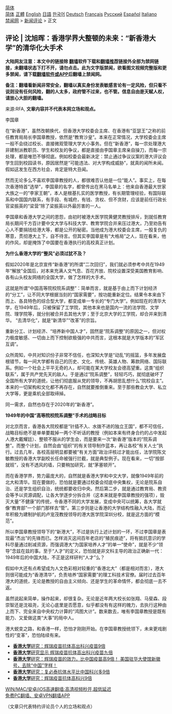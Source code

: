  <!-- 面包屑导航 --> <div class="breadcrumb"><!-- GTranslate: https://gtranslate.io/ -->  <div class="switcher notranslate">  <div class="selected">  <a href="#" onclick="return false;"> 简体</a>  </div>  <div class="option">  <a href="https://www.bannedbook.org" onclick="doGTranslate('zh-CN|zh-CN');jQuery('div.switcher div.selected a').html(jQuery(this).html());return false;" title="简体中文" class="nturl selected"> 简体</a>  <a href="https://www.bannedbook.org/zh-tw/" onclick="doGTranslate('zh-CN|zh-TW');jQuery('div.switcher div.selected a').html(jQuery(this).html());return false;" title="繁體中文" class="nturl"> 正體</a>  <a href="https://www.bannedbook.org/en/" onclick="doGTranslate('zh-CN|en');jQuery('div.switcher div.selected a').html(jQuery(this).html());return false;" title="English" class="nturl"> English</a>  <a href="https://www.bannedbook.org/ja/" onclick="doGTranslate('zh-CN|ja');jQuery('div.switcher div.selected a').html(jQuery(this).html());return false;" title="日本語" class="nturl"> 日語</a>  <a href="https://www.bannedbook.org/ko/" onclick="doGTranslate('zh-CN|ko');jQuery('div.switcher div.selected a').html(jQuery(this).html());return false;" title="한국어" class="nturl"> 한국어</a>  <a href="https://www.bannedbook.org/de/" onclick="doGTranslate('zh-CN|de');jQuery('div.switcher div.selected a').html(jQuery(this).html());return false;" title="Deutsch" class="nturl"> Deutsch</a>  <a href="https://www.bannedbook.org/fr/" onclick="doGTranslate('zh-CN|fr');jQuery('div.switcher div.selected a').html(jQuery(this).html());return false;" title="Français" class="nturl"> Français</a>  <a href="https://www.bannedbook.org/ru/" onclick="doGTranslate('zh-CN|ru');jQuery('div.switcher div.selected a').html(jQuery(this).html());return false;" title="Русский" class="nturl"> Русский</a>  <a href="https://www.bannedbook.org/es/" onclick="doGTranslate('zh-CN|es');jQuery('div.switcher div.selected a').html(jQuery(this).html());return false;" title="Español" class="nturl"> Español</a>  <a href="https://www.bannedbook.org/it/" onclick="doGTranslate('zh-CN|it');jQuery('div.switcher div.selected a').html(jQuery(this).html());return false;" title="Italiano" class="nturl"> Italiano</a>  </div>  </div>      <div class='breadcrumb-sub'><!-- Breadcrumb NavXT 6.3.0 --> <a href="https://www.bannedbook.org/" class="home">禁闻网</a> &gt; <a href="https://www.bannedbook.org/bnews/comments/" class="category">新闻评论</a> &gt; 正文</div></div><h2>评论 | 沈旭晖：香港学界大整顿的未来：“新香港大学”的清华化大手术</h2> <p class="notice"><b>大陆网友注意：本文中的链接除 <a href="https://github.com/bannedbook/fanqiang" >翻墙</a>软件下载和<a href="https://github.com/killgcd/justmysocks/blob/master/README.md">翻墙推荐</a>链接外全部为禁网链接，未翻墙状态下打不开，请勿点击。此为文字版禁闻，欲看图文视频完整版和更多禁闻，请下载<a href="https://github.com/bannedbook/fanqiang">翻墙软件或APP</a>后翻墙上禁闻网。</p><p>备注：翻墙看新闻非常安全，翻墙以真实身份发表敏感言论有一定风险，但只看不说则没有任何风险，翻的人太多，政府管不过来，也不管。信息自由是天赋人权，请放心大胆的翻墙。</b></p>  <div class="entry"> <p>来源:RFA, <strong>文章内容并不代表本网立场和观点。</strong></p> <p>&#26446;&#22269;&#31456;             </p> <p>&#22312;&#8220;&#26032;&#39321;&#28207;&#8221;&#65292;&#34429;&#28982;&#25913;&#26397;&#25442;&#20195;&#65292;&#20294;&#39321;&#28207;&#22823;&#23398;&#26657;&#22996;&#20250;&#20027;&#24109;&#12289;&#22312;&#39321;&#28207;&#26377;&#8220;&#20122;&#29791;&#29579;&#8221;&#20043;&#31216;&#30340;&#21069;&#20219;&#25945;&#32946;&#23616;&#23616;&#38271;&#26446;&#22269;&#31456;&#25945;&#25480;&#65292;&#20381;&#28982;&#26159;&#8220;&#25945;&#32946;&#27801;&#30343;&#8221;&#12290;&#26412;&#26469;&#22312;&#27491;&#24120;&#24773;&#20917;&#65292;&#22823;&#23398;&#26657;&#22996;&#20250;&#20027;&#24109;&#19968;&#33324;&#19981;&#20250;&#32469;&#36807;&#26657;&#38271;&#12289;&#30452;&#25509;&#24494;&#35266;&#31649;&#29702;&#22823;&#23398;&#22823;&#23567;&#20107;&#21153;&#12290;&#20294;&#22312;&#8220;&#26032;&#39321;&#28207;&#8221;&#65292;&#27599;&#19968;&#23447;&#22788;&#29702;&#28207;&#22823;&#38750;&#24314;&#21046;&#27966;&#25945;&#32844;&#21592;&#12289;&#23398;&#29983;&#21644;&#26657;&#21451;&#30340;&#20105;&#35758;&#65292;&#37117;&#26159;&#30452;&#25509;&#30001;&#26446;&#22269;&#31456;&#20027;&#24109;&#20146;&#33258;&#25805;&#20992;&#65292;&#32780;&#27599;&#19968;&#23447;&#22788;&#29702;&#65292;&#37117;&#26159;&#21807;&#24656;&#19981;&#22815;&#24443;&#24213;&#12290;&#20363;&#22914;&#26657;&#22996;&#20250;&#26368;&#26032;&#20915;&#23450;&#65306;&#31105;&#27490;&#36890;&#36807;&#20105;&#35758;&#35758;&#26696;&#30340;&#28207;&#22823;&#35780;&#35758;&#20250;&#23398;&#29983;&#22238;&#21040;&#26657;&#22253;&#35835;&#20070;&#65292;&#21407;&#22240;&#23621;&#28982;&#26159;&#8220;&#21487;&#33021;&#36829;&#27861;&#12289;&#23545;&#22823;&#23398;&#26500;&#25104;&#23041;&#32961;&#8221;&#65292;&#23601;&#30495;&#30340;&#38395;&#25152;&#26410;&#38395;&#12290;&#20551;&#22914;&#36825;&#21457;&#29983;&#22312;&#35199;&#26041;&#31038;&#20250;&#65292;&#32943;&#23450;&#26159;&#29305;&#22823;&#19985;&#38395;&#12290;</p> <p>&#28982;&#32780;&#26080;&#35770;&#22810;&#20040;&#19981;&#21916;&#27426;&#26446;&#22269;&#31456;&#25945;&#25480;&#30340;&#20154;&#65292;&#37117;&#24456;&#38590;&#21542;&#35748;&#20182;&#26159;&#19968;&#20301;&#8220;&#33021;&#20154;&#8221;&#12290;&#20107;&#23454;&#19978;&#65292;&#22312;&#27599;&#27425;&#39321;&#28207;&#29305;&#39318;&#8220;&#36873;&#20030;&#8221;&#65292;&#26446;&#22269;&#31456;&#30340;&#21517;&#23383;&#65292;&#37117;&#26366;&#20256;&#20986;&#22312;&#40657;&#39532;&#21517;&#21333;&#19978;&#65306;&#20182;&#26469;&#33258;&#39321;&#28207;&#26368;&#22823;&#19990;&#23478;&#22823;&#26063;&#20043;&#19968;&#30340;&#8221;&#26446;&#23478;&#29579;&#26397;&#8221;&#65292;&#26412;&#20154;&#26159;&#26681;&#22522;&#25166;&#23454;&#30340;&#21307;&#23398;&#25945;&#25480;&#65292;&#26377;&#38271;&#26399;&#31649;&#29702;&#32463;&#39564;&#65292;&#26377;&#22269;&#38469;&#32852;&#31995;&#21644;&#20013;&#22269;&#22269;&#20869;&#32852;&#31995;&#65292;&#26377;&#25163;&#27573;&#12289;&#26377;&#22478;&#24220;&#65292;&#26377;&#38065;&#12289;&#36138;&#26435;&#12289;&#20294;&#19981;&#36138;&#36130;&#65292;&#24212;&#35813;&#26159;&#21069;&#20219;&#34892;&#25919;&#38271;&#23448;&#26753;&#25391;&#33521;&#30340;&#8220;&#26753;&#33829;&#8221;&#38500;&#20102;&#26753;&#25391;&#33521;&#20197;&#22806;&#26368;&#21385;&#23475;&#30340;&#19968;&#20154;&#12290;</p> <p>&#26446;&#22269;&#31456;&#21644;&#39321;&#28207;&#22823;&#23398;&#20043;&#38388;&#30340;&#24681;&#24616;&#65292;&#30001;&#21021;&#26102;&#34987;&#28207;&#22823;&#21307;&#23398;&#38498;&#40644;&#20581;&#28789;&#25945;&#25480;&#25490;&#26021;&#65292;&#21040;&#23601;&#20219;&#25945;&#32946;&#23616;&#38271;&#26399;&#38388;&#21315;&#26041;&#30334;&#35745;&#35201;&#20013;&#25991;&#22823;&#23398;&#19982;&#31185;&#25216;&#22823;&#23398;&#12289;&#25945;&#32946;&#23398;&#38498;&#21512;&#24182;&#26469;&#21387;&#36807;&#28207;&#22823;&#65292;&#20035;&#33267;&#21149;&#21578;&#26377;&#24515;&#20154;&#19981;&#35201;&#25424;&#38065;&#32473;&#28207;&#22823;&#31561;&#65292;&#37117;&#26159;&#20844;&#24320;&#30340;&#31192;&#23494;&#12290;&#24403;&#20182;&#25104;&#20026;&#28207;&#22823;&#26657;&#22996;&#20250;&#20027;&#24109;&#65292;&#19968;&#32929;&#22797;&#20167;&#30340;&#23506;&#24847;&#65292;&#36143;&#24443;&#28207;&#22823;&#19978;&#19979;&#65292;&#33258;&#19981;&#24453;&#35328;&#12290;&#20294;&#20854;&#23454;&#26446;&#22269;&#31456;&#26159;&#26377;&#8220;&#22823;&#26684;&#23616;&#8221;&#20043;&#20154;&#65292;&#29616;&#22312;&#30475;&#26469;&#65292;&#20182;&#30340;&#20316;&#39118;&#65292;&#21364;&#26159;&#25513;&#39280;&#20102;&#20013;&#22269;&#35201;&#22312;&#39321;&#28207;&#25191;&#34892;&#30340;&#39640;&#26657;&#30495;&#27491;&#35745;&#21010;&#12290;</p>  <p><strong>&#20026;&#20160;&#20040;&#39321;&#28207;&#22823;&#23398;&#30340;&#8220;&#25972;&#39118;&#8221;&#24517;&#39035;&#36807;&#29369;&#19981;&#21450;&#65311;</strong></p> <p>&#20551;&#22914;2020&#24180;&#26159;&#21271;&#20140;&#23459;&#20256;&#8220;&#26032;&#39321;&#28207;&#8221;&#30340;&#25152;&#35859;&#8220;&#20108;&#27425;&#22238;&#24402;&#8221;&#65292;&#25105;&#20204;&#23601;&#24517;&#39035;&#21442;&#32771;&#20013;&#20849;&#22312;1949&#24180;&#8220;&#35299;&#25918;&#8221;&#20840;&#22269;&#21518;&#65292;&#23545;&#26412;&#26469;&#20805;&#28385;&#20154;&#25991;&#27668;&#24687;&#12289;&#30334;&#33457;&#40784;&#25918;&#12289;&#38498;&#26657;&#35774;&#32622;&#28145;&#21463;&#32654;&#22269;&#25945;&#32946;&#24433;&#21709;&#12289;&#21508;&#26377;&#23665;&#22836;&#26657;&#21451;&#32593;&#32476;&#30340;&#20840;&#22269;&#22823;&#23398;&#65292;&#20570;&#20102;&#24590;&#26679;&#30340;&#22823;&#25163;&#26415;&#12290;</p> <p>&#36825;&#23601;&#26159;&#25152;&#35859;&#8220;&#20013;&#22269;&#39640;&#31561;&#38498;&#26657;&#38498;&#31995;&#35843;&#25972;&#8221;&#65306;&#31616;&#21333;&#32780;&#35328;&#65292;&#23601;&#26159;&#22522;&#20110;&#30001;&#19978;&#32780;&#19979;&#35745;&#21010;&#32463;&#27982;&#30340;&#8220;&#20998;&#24037;&#8221;&#65292;&#35753;&#19981;&#21516;&#22823;&#23398;&#26681;&#25454;&#24403;&#21051;&#30340;&#8220;&#22269;&#23478;&#38656;&#35201;&#8221;&#65292;&#25353;&#21151;&#33021;&#37325;&#26032;&#23450;&#20301;&#12290;&#32467;&#26524;&#20196;&#26412;&#26469;&#30001;&#19979;&#32780;&#19978;&#12289;&#21508;&#20855;&#29305;&#33394;&#30340;&#32508;&#21512;&#22411;&#22823;&#23398;&#65292;&#37117;&#21464;&#25104;&#21333;&#19968;&#19987;&#38271;&#30340;&#8220;&#19987;&#38376;&#22823;&#23398;&#8221;&#12290;&#20363;&#22914;&#29616;&#22312;&#30340;&#28165;&#21326;&#22823;&#23398;&#65292;&#22312;1949&#24180;&#21518;&#65292;&#21482;&#34987;&#20445;&#30041;&#20102;&#24037;&#23398;&#38498;&#65292;&#20854;&#20182;&#26412;&#26469;&#20063;&#26159;&#22269;&#20869;&#19968;&#27969;&#30340;&#27861;&#23398;&#38498;&#12289;&#25991;&#23398;&#38498;&#12289;&#29702;&#23398;&#38498;&#31561;&#65292;&#23601;&#20998;&#21035;&#34987;&#21512;&#24182;&#21435;&#20854;&#20182;&#22823;&#23398;&#65307;&#33267;&#20110;&#21271;&#20140;&#22823;&#23398;&#30340;&#24037;&#23398;&#38498;&#65292;&#21364;&#21512;&#24182;&#26469;&#21040;&#28165;&#21326;&#12290; &#8220;&#21435;&#28165;&#21326;&#21270;&#8221;&#65292;&#23601;&#26159;&#8220;&#26032;&#28165;&#21326;&#8221;&#8220;&#25913;&#38761;&#8221;&#30340;&#23447;&#26088;&#12290;</p> <p>&#37325;&#26032;&#20998;&#24037;&#12289;&#35745;&#21010;&#32463;&#27982;&#12289;&#8220;&#22521;&#20859;&#26032;&#20013;&#22269;&#20154;&#25165;&#8221;&#65292;&#22266;&#28982;&#26159;&#8220;&#38498;&#31995;&#35843;&#25972;&#8221;&#30340;&#21407;&#22240;&#20043;&#19968;&#65292;&#20294;&#23545;&#26435;&#21147;&#26497;&#24230;&#25935;&#24863;&#12289;&#19968;&#20999;&#30001;&#19978;&#32780;&#19979;&#25511;&#21046;&#27442;&#26497;&#24378;&#30340;&#20013;&#20849;&#32780;&#35328;&#65292;&#36825;&#26681;&#26412;&#23601;&#26159;&#22823;&#23398;&#29256;&#26412;&#30340;&#8220;&#20891;&#21306;&#20114;&#35843;&#8221;&#12290;</p> <p>&#20247;&#25152;&#21608;&#30693;&#65292;&#20013;&#20849;&#23545;&#30693;&#35782;&#20221;&#23376;&#38750;&#24120;&#19981;&#20449;&#20219;&#65292;&#20063;&#28145;&#30693;&#22823;&#23398;&#26159;&#8220;&#21160;&#20081;&#8221;&#30340;&#25671;&#31726;&#65292;&#22810;&#24180;&#21457;&#23637;&#30424;&#26681;&#38169;&#33410;&#65292;&#27599;&#19968;&#38388;&#22823;&#23398;&#37117;&#26377;&#33258;&#24049;&#30340;&#21382;&#21490;&#12289;&#25991;&#21270;&#12289;&#20256;&#32479;&#12289;&#33521;&#38596;&#20154;&#29289;&#12289;&#31609;&#27454;&#32593;&#32476;&#12289;&#22269;&#38469;&#32852;&#31995;&#12290;&#20363;&#22914;&#19968;&#20010;&#31038;&#20250;&#19978;&#24179;&#24179;&#26080;&#22855;&#30340;&#20154;&#65292;&#21364;&#21487;&#33021;&#22312;&#26576;&#22823;&#23398;&#26657;&#21451;&#20250;&#24503;&#39640;&#26395;&#37325;&#12290;&#36825;&#31867;&#8220;&#32452;&#32455;&#32852;&#31995;&#8221;&#65292;&#23646;&#20110;&#20849;&#20135;&#20826;&#20808;&#22825;&#30340;&#25932;&#20154;&#12290;&#20110;&#26159;&#36890;&#36807;&#8220;&#38498;&#31995;&#35843;&#25972;&#8221;&#65292;&#36731;&#36731;&#24039;&#24039;&#65292;&#23601;&#24443;&#24213;&#30772;&#22351;&#20102;&#20840;&#22269;&#25152;&#26377;&#22823;&#23398;&#30340;&#36947;&#32479;&#65292;&#35753;&#20182;&#20204;&#24443;&#24213;&#26381;&#20174;&#20826;&#30340;&#39046;&#23548;&#65292;&#19981;&#20877;&#32993;&#24605;&#20081;&#24819;&#20160;&#20040;&#8220;&#38498;&#26657;&#33258;&#20027;&#8221;&#12290;&#26412;&#26469;&#30340;&#19968;&#20999;&#26550;&#26500;&#21644;&#25991;&#21270;&#37117;&#19981;&#20877;&#23384;&#22312;&#65292;&#33258;&#28982;&#23601;&#35201;&#25512;&#20498;&#37325;&#26469;&#12290;&#33267;&#20110;&#37027;&#20123;&#25945;&#20250;&#22823;&#23398;&#12289;&#31169;&#31435;&#22823;&#23398;&#31561;&#65292;&#26356;&#26159;&#20056;&#26426;&#20840;&#37096;&#21462;&#32532;&#25481;&#12290;</p>  <p>&#21516;&#19968;&#38656;&#27714;&#65292;&#33258;&#28982;&#20063;&#23384;&#22312;&#20110;2020&#24180;&#30340;&#8220;&#26032;&#39321;&#28207;&#8221;&#12290;</p> <p><strong>1949&#24180;&#30340;&#20013;&#22269;&#8220;&#39640;&#31561;&#38498;&#26657;&#38498;&#31995;&#35843;&#25972;&#8221;&#25163;&#26415;&#30340;&#25112;&#30053;&#30446;&#26631;</strong></p> <p>&#23545;&#21271;&#20140;&#32780;&#35328;&#65292;&#39321;&#28207;&#21508;&#22823;&#38498;&#26657;&#37117;&#26159;&#8220;&#38024;&#25554;&#19981;&#20837;&#12289;&#27700;&#25320;&#19981;&#36827;&#30340;&#29420;&#31435;&#29579;&#22269;&#8221;&#65292;&#37117;&#19981;&#21487;&#20449;&#20219;&#65292;&#25112;&#30053;&#30446;&#26631;&#32477;&#19981;&#26159;&#21333;&#21333;&#35201;&#35009;&#25481;&#19968;&#20004;&#20010;&#19981;&#21548;&#35805;&#30340;&#25945;&#25480;&#65288;&#20363;&#22914;&#26412;&#26469;&#26377;&#32456;&#36523;&#21512;&#32422;&#30340;&#21344;&#20013;&#21457;&#36215;&#20154;&#28207;&#22823;&#25140;&#32768;&#24311;&#65289;&#12289;&#25972;&#39039;&#19981;&#26381;&#20174;&#30340;&#23398;&#29983;&#20250;&#65292;&#32780;&#26159;&#35201;&#26469;&#19968;&#27425;&#8220;&#26032;&#39321;&#28207;&#8221;&#29256;&#26412;&#30340;&#8220;&#38498;&#31995;&#35843;&#25972;&#8221;&#12290;&#32780;&#25972;&#20010;&#35745;&#21010;&#65292;&#33258;&#28982;&#20250;&#30001;&#8220;&#32452;&#32455;&#8221;&#30340;&#26377;&#20851;&#39046;&#23548;&#21046;&#20316;&#34013;&#26412;&#65292;&#20877;&#35753;&#21508;&#26657;&#8220;&#26377;&#20851;&#20154;&#22763;&#8221;&#25191;&#34892;&#12290;&#36807;&#21435;&#20960;&#24180;&#65292;&#21508;&#26657;&#39640;&#23618;&#26126;&#26174;&#37117;&#35201;&#34987;&#8220;&#26377;&#20851;&#26041;&#38754;&#8221;&#25919;&#27835;&#35780;&#26680;&#36807;&#25165;&#33021;&#20986;&#20219;&#65292;&#27861;&#23398;&#38498;&#38472;&#25991;&#25935;&#25945;&#25480;&#30340;&#39321;&#28207;&#22823;&#23398;&#21103;&#26657;&#38271;&#20219;&#21629;&#34987;&#24378;&#34892;&#25318;&#25130;&#65292;&#23601;&#26159;&#20856;&#22411;&#20363;&#23376;&#12290;&#29616;&#22312;&#30475;&#26469;&#65292;&#19968;&#20999;&#8220;&#25353;&#37096;&#23601;&#29677;&#8221;&#65292;&#27809;&#26377;&#19981;&#36879;&#39118;&#30340;&#22681;&#65292;&#21482;&#35201;&#31245;&#21152;&#30740;&#31350;&#65292;&#23601;&#8220;&#33541;&#22622;&#39039;&#24320;&#8221;&#12290;</p> <p>&#32780;&#22312;&#39321;&#28207;&#23398;&#30028;&#65292;&#21183;&#21147;&#26368;&#24222;&#22823;&#30340;&#65292;&#33258;&#28982;&#23601;&#26159;&#39321;&#28207;&#22823;&#23398;&#21644;&#20013;&#25991;&#22823;&#23398;&#65292;&#23601;&#20687;1949&#24180;&#21069;&#30340;&#21271;&#22823;&#21644;&#28165;&#21326;&#12290;&#29616;&#22312;&#35201;&#20570;&#30340;&#65292;&#24656;&#24597;&#23601;&#26159;&#35201;&#36890;&#36807;&#26657;&#22996;&#20250;&#24443;&#24213;&#20013;&#22830;&#38598;&#26435;&#65292;&#26080;&#35770;&#26159;&#38498;&#31995;&#33258;&#27835;&#12289;&#36824;&#26159;&#23398;&#29983;&#32452;&#32455;&#33258;&#27835;&#65292;&#32479;&#32479;&#37117;&#35201;&#25910;&#24402;&#20013;&#22830;&#12290;&#28982;&#21518;&#31532;&#20108;&#27493;&#65292;&#23601;&#26159;&#36890;&#36807;&#25945;&#32946;&#23616;&#12289;&#25945;&#36164;&#20250;&#31561;&#20104;&#20197;&#36164;&#28304;&#35843;&#37197;&#65292;&#35753;&#21508;&#22823;&#23398;&#36880;&#27493;&#20998;&#25286;&#21512;&#24182;&#65288;&#36825;&#26412;&#26469;&#23601;&#26159;&#26446;&#22269;&#31456;&#25945;&#25480;&#30340;&#24378;&#39033;&#65289;&#65292;&#27585;&#28781;&#22823;&#37327;&#8220;&#19981;&#20581;&#24247;&#8221;&#30340;&#20256;&#32479;&#65292;&#20196;&#39321;&#28207;&#19981;&#21516;&#30340;&#22823;&#23398;&#21457;&#23637;&#65292;&#21464;&#25104;&#20013;&#22830;&#21487;&#20197;&#32479;&#31609;&#65292;&#21508;&#22823;&#23398;&#23601;&#20687;&#8220;&#25945;&#32946;&#37096;&#8221;&#19968;&#20010;&#37096;&#38376;&#37027;&#26679;&#21435;&#8220;&#31649;&#8221;&#12290;&#31532;&#19977;&#27493;&#21017;&#26159;&#35753;&#39321;&#28207;&#30340;&#22823;&#23398;&#32467;&#26500;&#24615;&#34701;&#20837;&#22823;&#38470;&#65292;&#32780;&#36817;&#24180;&#31215;&#26497;&#20026;&#24314;&#21046;&#25252;&#33322;&#30340;&#21346;&#23456;&#33538;&#25945;&#25480;&#39046;&#23548;&#30340;&#28207;&#22823;&#21307;&#23398;&#38498;&#28145;&#22323;&#20998;&#26657;&#65292;&#23601;&#26159;&#36825;&#26041;&#38754;&#30340;&#8220;&#27169;&#33539;&#8221;&#12290;</p> <p>&#25152;&#20197;&#26446;&#22269;&#31456;&#25945;&#25480;&#39046;&#23548;&#19979;&#30340;&#8220;&#26032;&#28207;&#22823;&#8221;&#65292;&#19981;&#36807;&#26159;&#25191;&#34892;&#19978;&#36848;&#35745;&#21010;&#30340;&#19968;&#29615;&#65292;&#19981;&#36807;&#26446;&#22269;&#31456;&#26159;&#34920;&#29616;&#26368;&#8220;&#26480;&#20986;&#8221;&#30340;&#20808;&#38155;&#32780;&#24050;&#12290;&#24590;&#26679;&#28040;&#28781;&#36825;&#38388;&#30334;&#24180;&#32769;&#24215;&#30340;&#8220;&#27542;&#27665;&#30165;&#36857;&#8221;&#65292;&#23558;&#26377;&#25269;&#25239;&#24847;&#35782;&#30340;&#23398;&#31185;&#23613;&#37327;&#36890;&#36807;&#21066;&#20943;&#36164;&#28304;&#65292;&#32780;&#24378;&#35843;&#28207;&#22823;&#8220;&#20026;&#22269;&#23478;&#22521;&#20859;&#20154;&#25165;&#8221;&#30340;&#21333;&#19968;&#8220;&#20351;&#21629;&#8221;&#65292;&#23601;&#26159;&#19981;&#23569;&#8220;&#39046;&#23548;&#8221;&#24565;&#20857;&#22312;&#20857;&#30340;&#20107;&#12290;&#33267;&#20110;&#8220;&#20154;&#25165;&#8221;&#30340;&#23450;&#20041;&#65292;&#24656;&#24597;&#23601;&#26159;&#38750;&#25991;&#31185;&#20027;&#23548;&#30340;&#25919;&#27835;&#27491;&#30830;&#26032;&#19968;&#20195;&#65306;1949&#24180;&#21518;&#30340;&#20013;&#22269;&#22823;&#38470;&#65292;&#19981;&#27491;&#26159;&#36825;&#26679;&#30740;&#21028;&#8220;&#20154;&#25165;&#8221;&#20040;&#65311;</p>  <p>&#20551;&#22914;&#20013;&#22823;&#36824;&#26377;&#28857;&#24076;&#26395;&#25104;&#20026;&#20154;&#25991;&#33394;&#24425;&#30456;&#23545;&#36739;&#37325;&#30340;&#8220;&#39321;&#28207;&#21271;&#22823;&#8221;&#65288;&#37117;&#26159;&#30456;&#23545;&#32780;&#35328;&#65289;&#65292;&#28207;&#22823;&#21017;&#24456;&#21487;&#33021;&#25104;&#20026;&#8220;&#39321;&#28207;&#28165;&#21326;&#8221;&#65292;&#36127;&#36131;&#22521;&#20859;&#8220;&#22269;&#23478;&#38656;&#35201;&#8221;&#30340;&#29702;&#24037;&#31185;&#25216;&#26415;&#23448;&#20698;&#12290;&#23626;&#26102;&#36807;&#21435;&#30334;&#24180;&#28207;&#22823;&#30340;&#36947;&#32479;&#65292;&#26080;&#35770;&#26159;&#25945;&#25480;&#30340;&#33258;&#30001;&#20027;&#20041;&#20542;&#21521;&#12289;&#36824;&#26159;&#23398;&#29983;&#30340;&#38761;&#21629;&#24773;&#24576;&#65292;&#37117;&#20250;&#24443;&#24213;&#19968;&#21435;&#19981;&#36820;&#12290;</p> <p>&#34429;&#28982;&#35828;&#36215;&#26469;&#31616;&#21333;&#65292;&#25805;&#20316;&#36215;&#26469;&#65292;&#21364;&#24456;&#22797;&#26434;&#12290;&#26080;&#35770;&#26159;&#36817;&#24180;&#20004;&#22823;&#26657;&#38271;&#22914;&#24352;&#32724;&#12289;&#39532;&#26000;&#26862;&#12289;&#27573;&#23815;&#26234;&#36824;&#26159;&#27784;&#31062;&#23591;&#65292;&#26080;&#35770;&#24515;&#24213;&#37324;&#26159;&#21542;&#24895;&#24847;&#65292;&#20284;&#20046;&#37117;&#27809;&#26377;&#26377;&#36825;&#26679;&#30340;&#39748;&#21147;&#65292;&#21435;&#25191;&#34892;&#36825;&#31181;&#30001;&#19978;&#32780;&#19979;&#12289;&#23436;&#20840;&#26469;&#33258;&#20013;&#22830;&#26435;&#21147;&#35745;&#31639;&#30340;&#8220;&#40511;&#22270;&#22823;&#35745;&#8221;&#12290;&#25968;&#26469;&#25968;&#21435;&#65292;&#21807;&#26377;&#26446;&#22269;&#31456;&#25945;&#25480;&#26159;&#26082;&#26377;&#33021;&#21147;&#12289;&#21448;&#29233;&#20570;&#36825;&#31867;&#8220;&#22823;&#20107;&#8221;&#30340;&#23616;&#20013;&#20154;&#12290;</p> <p>&#28207;&#22823;&#34581;&#21464;&#20043;&#36335;&#65292;&#21644;&#39321;&#28207;&#19968;&#26679;&#65292;&#24656;&#24597;&#25165;&#21018;&#21018;&#24320;&#22987;&#12290;&#22312;&#26446;&#22269;&#31456;&#25945;&#25480;&#32479;&#39046;&#19979;&#65292;&#26410;&#26469;&#26356;&#25103;&#21095;&#24615;&#30340;&#8220;&#21464;&#38761;&#8221;&#65292;&#24656;&#24597;&#38470;&#32493;&#26377;&#26469;&#12290;</p> <ul class='op-related-articles' title='相关阅读'> <li><a href='https://www.bannedbook.org/bnews/comments/20210717/1589020.html' target='_blank'><b>香港大学</b>研究：辉瑞疫苗抗体高出科兴疫苗9倍</a></li> <li><a href='https://www.bannedbook.org/bnews/headline/20210717/1588723.html' target='_blank'><b>香港大学</b>研究显示 辉瑞疫苗抗体高出科兴疫苗九倍</a></li> <li><a href='https://www.bannedbook.org/bnews/bannedvideo/20210717/1588640.html' target='_blank'><b>香港大学</b>研究：辉瑞疫苗的效力，比中国疫苗高9倍！        美国驻华大使馆新徽号，去除“中国”字样！</a></li> <li><a href='https://www.bannedbook.org/bnews/baitai/20210716/1588460.html' target='_blank'><b>香港大学</b>研究：复必泰抗体水平比中国科兴多9倍</a></li> <li><a href='https://www.bannedbook.org/bnews/cnnews/20210716/1588425.html' target='_blank'><b>香港大学</b>研究：辉瑞疫苗抗体高科兴9倍</a></li> </ul> <p class="texttj"> <a href="https://github.com/bannedbook/fanqiang/wiki/V2ray%E6%9C%BA%E5%9C%BA" target="_blank">WIN/MAC/安卓/iOS高速翻墙:高清视频秒开,超低延迟</a><br/> <a href="https://github.com/bannedbook/fanqiang/wiki/%E7%A6%81%E9%97%BB%E7%BD%91%E5%AE%89%E5%8D%93%E7%BF%BB%E5%A2%99%E6%96%B0%E9%97%BBAPP" target="_blank">免费PC翻墙、安卓VPN翻墙APP</a></p><p>&#65288;&#25991;&#31456;&#21482;&#20195;&#34920;&#29305;&#32422;&#35780;&#35770;&#21592;&#20010;&#20154;&#30340;&#31435;&#22330;&#21644;&#35266;&#28857;&#65289;</p> <a name='sharetosocial'></a>  <div style="margin-bottom:5px;padding-bottom:5px;clear:both"> <div id="archive-pix-1" class="banner-ads"> <!-- AuctionX Display platform tag START --> <div id="26318x728x90x621x_ADSLOT2" clicktrack="%%CLICK_URL_ESC%%"></div> <!-- AuctionX Display platform tag END --> </div> <div id="archive-pix-2" class="banner-ads"> <!-- AuctionX Display platform tag START --> <div id="26315x300x250x621x_ADSLOT2" clicktrack="%%CLICK_URL_ESC%%"></div> <!-- AuctionX Display platform tag END --> </div> </div>  <div id="archive-pix-1" class="banner-ads"> <!-- AuctionX Display platform tag START --> <div id="26318x728x90x621x_ADSLOT3" clicktrack="%%CLICK_URL_ESC%%"></div> <!-- AuctionX Display platform tag END --> </div> </div><!--END ENTRY--> 
